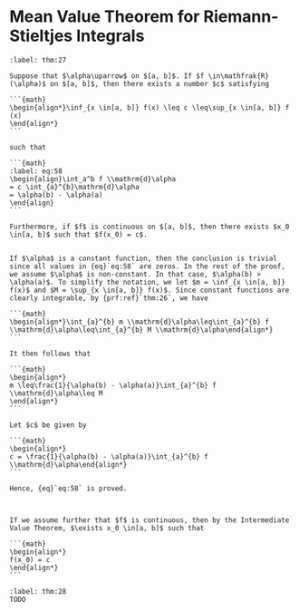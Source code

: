 # Mean Value Theorem for Riemann-Stieltjes Integrals

````{prf:theorem}
:label: thm:27

Suppose that $\alpha\uparrow$ on $[a, b]$. If $f \in\mathfrak{R}(\alpha)$ on $[a, b]$, then there exists a number $c$ satisfying

```{math}
\begin{align*}\inf_{x \in[a, b]} f(x) \leq c \leq\sup_{x \in[a, b]} f (x)
\end{align*}
```

such that 

```{math}
:label: eq:58
\begin{align}\int_a^b f \\mathrm{d}\alpha
= c \int_{a}^{b}\mathrm{d}\alpha
= \alpha(b) - \alpha(a)
\end{align}
```

Furthermore, if $f$ is continuous on $[a, b]$, then there exists $x_0 \in[a, b]$ such that $f(x_0) = c$.

````

````{prf:proof}

If $\alpha$ is a constant function, then the conclusion is trivial since all values in {eq}`eq:58` are zeros. In the rest of the proof, we assume $\alpha$ is non-constant. In that case, $\alpha(b) > \alpha(a)$. To simplify the notation, we let $m = \inf_{x \in[a, b]} f(x)$ and $M = \sup_{x \in[a, b]} f(x)$. Since constant functions are clearly integrable, by {prf:ref}`thm:26`, we have 

```{math}
\begin{align*}\int_{a}^{b} m \\mathrm{d}\alpha\leq\int_{a}^{b} f \\mathrm{d}\alpha\leq\int_{a}^{b} M \\mathrm{d}\alpha\end{align*}
```

It then follows that 

```{math}
\begin{align*}
m \leq\frac{1}{\alpha(b) - \alpha(a)}\int_{a}^{b} f \\mathrm{d}\alpha\leq M
\end{align*}
```

Let $c$ be given by 

```{math}
\begin{align*}
c = \frac{1}{\alpha(b) - \alpha(a)}\int_{a}^{b} f \\mathrm{d}\alpha\end{align*}
```

Hence, {eq}`eq:58` is proved.



If we assume further that $f$ is continuous, then by the Intermediate Value Theorem, $\exists x_0 \in[a, b]$ such that

```{math}
\begin{align*}
f(x_0) = c
\end{align*}
```

````

````{prf:theorem}
:label: thm:28
TODO
````
